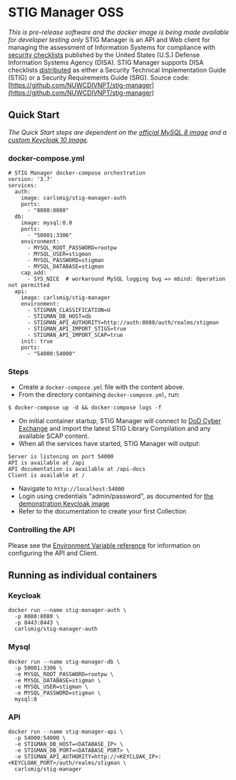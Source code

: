 # STIG Manager OSS
*This is pre-release software and the docker image is being made available for developer testing only*
STIG Manager is an API and Web client for managing the assessment of Information Systems for compliance with [security checklists](https://public.cyber.mil/stigs/) published by the United States (U.S.) Defense Information Systems Agency (DISA). STIG Manager supports DISA checklists [distributed](https://public.cyber.mil/stigs/downloads/) as either a Security Technical Implementation Guide (STIG) or a Security Requirements Guide (SRG).
Source code: [https://github.com/NUWCDIVNPT/stig-manager](https://github.com/NUWCDIVNPT/stig-manager)
## Quick Start 
*The Quick Start steps are dependent on the [official MySQL 8 image](https://hub.docker.com/_/mysql) and a [custom Keycloak 10 image](https://hub.docker.com/repository/docker/carlsmig/stig-manager-auth).*
### docker-compose.yml
```
# STIG Manager docker-compose orchestration
version: '3.7'
services:
  auth:
    image: carlsmig/stig-manager-auth
    ports:
      - "8080:8080"
  db:
    image: mysql:8.0
    ports:
      - "50001:3306"
    environment:
      - MYSQL_ROOT_PASSWORD=rootpw
      - MYSQL_USER=stigman
      - MYSQL_PASSWORD=stigman
      - MYSQL_DATABASE=stigman
    cap_add:
      - SYS_NICE  # workaround MySQL logging bug => mbind: Operation not permitted 
  api:
    image: carlsmig/stig-manager
    environment:
      - STIGMAN_CLASSIFICATION=U
      - STIGMAN_DB_HOST=db
      - STIGMAN_API_AUTHORITY=http://auth:8080/auth/realms/stigman
      - STIGMAN_API_IMPORT_STIGS=true
      - STIGMAN_API_IMPORT_SCAP=true
    init: true
    ports:
      - "54000:54000"
```
### Steps
- Create a ```docker-compose.yml``` file with the content above.
- From the directory containing ```docker-compose.yml```, run:
```
$ docker-compose up -d && docker-compose logs -f
```
- On initial container startup, STIG Manager will connect to [DoD Cyber Exchange](https://public.cyber.mil) and import the latest STIG Library Compilation and any available SCAP content.
- When all the services have started, STIG Manager will output:
```
Server is listening on port 54000
API is available at /api
API documentation is available at /api-docs
Client is available at /
```
- Navigate to ```http://localhost:54000```
- Login using credentials "admin/password", as documented for [the demonstration Keycloak image](https://hub.docker.com/r/carlsmig/stig-manager-auth)
- Refer to the documentation to create your first Collection
### Controlling the API
Please see the [Environment Variable reference](https://nuwcdivnpt.github.io/stig-manager/#/Environment_Variables) for information on configuring the API and Client. 

## Running as individual containers
### Keycloak
```
docker run --name stig-manager-auth \
  -p 8080:8080 \
  -p 8443:8443 \
  carlsmig/stig-manager-auth
```
### Mysql
```
docker run --name stig-manager-db \
  -p 50001:3306 \
  -e MYSQL_ROOT_PASSWORD=rootpw \
  -e MYSQL_DATABASE=stigman \
  -e MYSQL_USER=stigman \
  -e MYSQL_PASSWORD=stigman \
  mysql:8
```
### API
```
docker run --name stig-manager-api \
  -p 54000:54000 \
  -e STIGMAN_DB_HOST=<DATABASE_IP> \
  -e STIGMAN_DB_PORT=<DATABASE_PORT> \
  -e STIGMAN_API_AUTHORITY=http://<KEYCLOAK_IP>:<KEYCLOAK_PORT>/auth/realms/stigman \
  carlsmig/stig-manager
```
